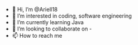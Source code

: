 - 👋 Hi, I’m @Ariell18
- 👀 I’m interested in coding, software engineering
- 🌱 I’m currently learning Java
- 💞️ I’m looking to collaborate on -
- 📫 How to reach me 

<!---
Ariell18/Ariell18 is a ✨ special ✨ repository because its `README.md` (this file) appears on your GitHub profile.
You can click the Preview link to take a look at your changes.
--->

